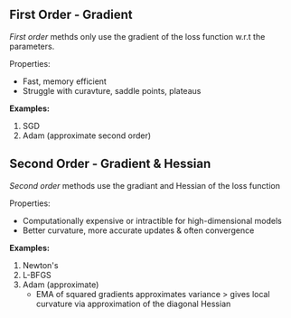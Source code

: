 ## First Order - Gradient
*First order* methds only use the gradient of the loss function w.r.t the parameters.

Properties:
* Fast, memory efficient
* Struggle with curavture, saddle points, plateaus

**Examples:**
1. SGD
2. Adam (approximate second order)

## Second Order - Gradient & Hessian
*Second order* methods use the gradiant and Hessian of the loss function

Properties:
* Computationally expensive or intractible for high-dimensional models
* Better curvature, more accurate updates & often convergence

**Examples:**
1. Newton's
2. L-BFGS
3. Adam (approximate)
	* EMA of squared gradients approximates variance > gives local curvature via approximation of the diagonal Hessian
